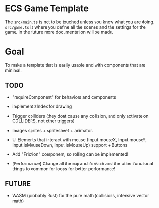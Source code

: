 # ECS Game Template

The `src/main.ts` is not to be touched unless you know what you are doing.
`src/game.ts` is where you define all the scenes and the settings for the game.
In the future more documentation will be made.

# Goal

To make a template that is easily usable and with components that are minimal.

## TODO

- "requireComponent" for behaviors and components
- implement zIndex for drawing
- Trigger colliders (they dont cause any collision, and only activate on COLLIDERS, not other triggers)
- Images sprites + spritesheet + animator.
- UI Elements that interact with mouse (Input.mouseX, Input.mouseY, Input.isMouseDown, Input.isMouseUp) support + Buttons
- Add "Friction" component, so rolling can be implemented!

- \[Performance\] Change all the `map` and `forEach` and the other functional things to common for loops for better performance!

## FUTURE

- WASM (probably Rust) for the pure math (collisions, intensive vector math)
